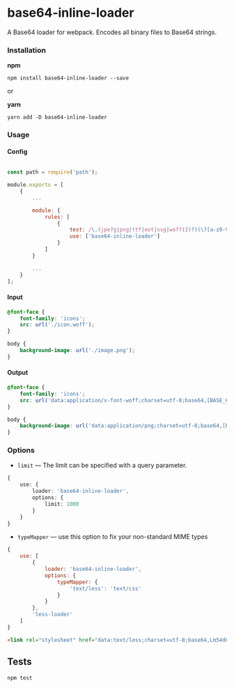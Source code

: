 # base64-inline-loader

A Base64 loader for webpack. Encodes all binary files to Base64 strings.

### Installation

**npm**

```
npm install base64-inline-loader --save
```

or 

**yarn**

```
yarn add -D base64-inline-loader
```


### Usage

#### Config

```js

const path = require('path');

module.exports = [
    {
        ...

        module: {
            rules: [
                {
                    test: /\.(jpe?g|png|ttf|eot|svg|woff(2)?)(\?[a-z0-9=&.]+)?$/,
                    use: ['base64-inline-loader']
                }
            ]
        }

        ...
    }
];
```

#### Input

```css
@font-face {
    font-family: 'icons';
    src: url('./icon.woff');
}

body {
    background-image: url('./image.png');
}
```

#### Output

```css
@font-face {
    font-family: 'icons';
    src: url('data:application/x-font-woff;charset=utf-8;base64,[BASE_64_STRING...]')
}

body {
    background-image: url('data:application/png;charset=utf-8;base64,[BASE_64_STRING...]');
}
```

### Options

* `limit` — The limit can be specified with a query parameter.<br />

```typescript
{
    use: {
        loader: 'base64-inline-loader',
        options: {
            limit: 1000
        }
    }
}
```

* `typeMapper` — use this option to fix your non-standard MIME types<br />

```js
{
    use: [
        {
            loader: 'base64-inline-loader',
            options: {
                typeMapper: {
                    'text/less': 'text/css'
                }
            }
        },
        'less-loader'
    ]
}
```

```html
<link rel="stylesheet" href="data:text/less;charset=utf-8;base64,Lm54dC1lcnJvci1wYW..." />
````

## Tests

```
npm test
```
